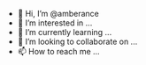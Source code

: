 - 👋 Hi, I’m @amberance
- 👀 I’m interested in ...
- 🌱 I’m currently learning ...
- 💞️ I’m looking to collaborate on ...
- 📫 How to reach me ...

<!---
amberance/amberance is a ✨ special ✨ repository because its `README.md` (this file) appears on your GitHub profile.
You can click the Preview link to take a look at your changes.
--->
